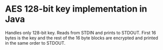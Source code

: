 AES 128-bit key implementation in Java
======================================

Handles only 128-bit key. Reads from STDIN and prints to STDOUT.
First 16 bytes is the key and the rest of the 16 byte blocks are
encrypted and printed in the same order to STDOUT.